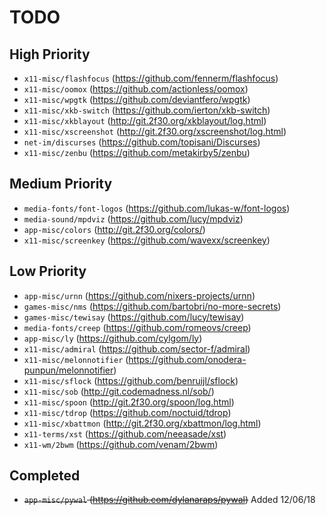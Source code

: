 # TODO

## High Priority
* `x11-misc/flashfocus` (https://github.com/fennerm/flashfocus)
* `x11-misc/oomox` (https://github.com/actionless/oomox)
* `x11-misc/wpgtk` (https://github.com/deviantfero/wpgtk)
* `x11-misc/xkb-switch` (https://github.com/ierton/xkb-switch)
* `x11-misc/xkblayout` (http://git.2f30.org/xkblayout/log.html)
* `x11-misc/xscreenshot` (http://git.2f30.org/xscreenshot/log.html)
* `net-im/discurses` (https://github.com/topisani/Discurses)
* `x11-misc/zenbu` (https://github.com/metakirby5/zenbu)

## Medium Priority
* `media-fonts/font-logos` (https://github.com/lukas-w/font-logos)
* `media-sound/mpdviz` (https://github.com/lucy/mpdviz) 
* `app-misc/colors` (http://git.2f30.org/colors/) 
* `x11-misc/screenkey` (https://github.com/wavexx/screenkey)

## Low Priority
* `app-misc/urnn` (https://github.com/nixers-projects/urnn)
* `games-misc/nms` (https://github.com/bartobri/no-more-secrets)
* `games-misc/tewisay` (https://github.com/lucy/tewisay)
* `media-fonts/creep` (https://github.com/romeovs/creep)
* `app-misc/ly` (https://github.com/cylgom/ly)
* `x11-misc/admiral` (https://github.com/sector-f/admiral)
* `x11-misc/melonnotifier` (https://github.com/onodera-punpun/melonnotifier)
* `x11-misc/sflock` (https://github.com/benruijl/sflock)
* `x11-misc/sob` (http://git.codemadness.nl/sob/)
* `x11-misc/spoon` (http://git.2f30.org/spoon/log.html)
* `x11-misc/tdrop` (https://github.com/noctuid/tdrop)
* `x11-misc/xbattmon` (http://git.2f30.org/xbattmon/log.html)
* `x11-terms/xst` (https://github.com/neeasade/xst)
* `x11-wm/2bwm` (https://github.com/venam/2bwm)

## Completed
* ~~`app-misc/pywal` (https://github.com/dylanaraps/pywal)~~ Added 12/06/18
